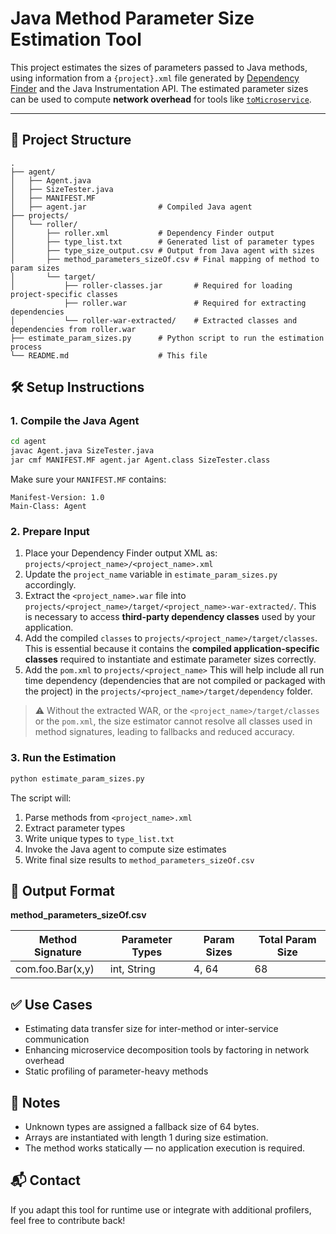 
# Java Method Parameter Size Estimation Tool

This project estimates the sizes of parameters passed to Java methods, using information from a `{project}.xml` file generated by [Dependency Finder](http://depfind.sourceforge.net/) and the Java Instrumentation API. The estimated parameter sizes can be used to compute **network overhead** for tools like [`toMicroservice`](10.1109/SANER50967.2021.00042).

---

## 📁 Project Structure

```
.
├── agent/
│   ├── Agent.java
│   ├── SizeTester.java
│   ├── MANIFEST.MF
│   ├── agent.jar                # Compiled Java agent
├── projects/
│   └── roller/
│       ├── roller.xml           # Dependency Finder output
│       ├── type_list.txt        # Generated list of parameter types
│       ├── type_size_output.csv # Output from Java agent with sizes
│       ├── method_parameters_sizeOf.csv # Final mapping of method to param sizes
│       └── target/
│           ├── roller-classes.jar       # Required for loading project-specific classes
            ├── roller.war               # Required for extracting dependencies
│           └── roller-war-extracted/    # Extracted classes and dependencies from roller.war
├── estimate_param_sizes.py      # Python script to run the estimation process
└── README.md                    # This file
```

## 🛠 Setup Instructions

### 1. Compile the Java Agent

```bash
cd agent
javac Agent.java SizeTester.java
jar cmf MANIFEST.MF agent.jar Agent.class SizeTester.class
```

Make sure your `MANIFEST.MF` contains:

```
Manifest-Version: 1.0
Main-Class: Agent
```

### 2. Prepare Input

1. Place your Dependency Finder output XML as: `projects/<project_name>/<project_name>.xml`
2. Update the `project_name` variable in `estimate_param_sizes.py` accordingly.
3. Extract the `<project_name>.war` file into `projects/<project_name>/target/<project_name>-war-extracted/`. This is necessary to access **third-party dependency classes** used by your application.
4. Add the compiled `classes` to `projects/<project_name>/target/classes`. This is essential because it contains the **compiled application-specific classes** required to instantiate and estimate parameter sizes correctly.
5. Add the `pom.xml` to `projects/<project_name>` This will help include all run time dependency (dependencies that are not compiled or packaged with the project) in the `projects/<project_name>/target/dependency` folder.

> ⚠️ Without the extracted WAR, or the `<project_name>/target/classes` or the `pom.xml`, the size estimator cannot resolve all classes used in method signatures, leading to fallbacks and reduced accuracy.

### 3. Run the Estimation

```bash
python estimate_param_sizes.py
```

The script will:

1. Parse methods from `<project_name>.xml`
2. Extract parameter types
3. Write unique types to `type_list.txt`
4. Invoke the Java agent to compute size estimates
5. Write final size results to `method_parameters_sizeOf.csv`

## 📄 Output Format

**method_parameters_sizeOf.csv**

| Method Signature | Parameter Types | Param Sizes | Total Param Size |
|------------------|------------------|--------------|------------------|
| com.foo.Bar(x,y) | int, String      | 4, 64        | 68               |

## ✅ Use Cases

- Estimating data transfer size for inter-method or inter-service communication
- Enhancing microservice decomposition tools by factoring in network overhead
- Static profiling of parameter-heavy methods

## 🧠 Notes

- Unknown types are assigned a fallback size of 64 bytes.
- Arrays are instantiated with length 1 during size estimation.
- The method works statically — no application execution is required.

## 📬 Contact

If you adapt this tool for runtime use or integrate with additional profilers, feel free to contribute back!
